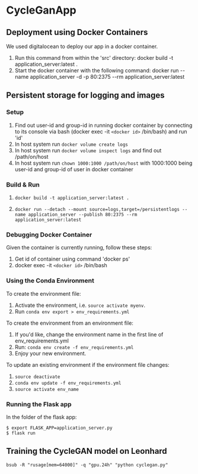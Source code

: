 # CycleGanApp
## Deployment using Docker Containers
We used digitalocean to deploy our app in a docker container.
1. Run this command from within the 'src' directory:  docker build -t application_server:latest .
2. Start the docker container with the following command: docker run --name application_server -d -p 80:2375 --rm application_server:latest

## Persistent storage for logging and images
### Setup
1. Find out user-id and group-id in running docker container by connecting to its console via bash (docker exec -it `<docker id>` /bin/bash) and run 'id'
2. In host system run `docker volume create logs`
3. In host system run `docker volume inspect logs` and find out /path/on/host
4. In host system run `chown 1000:1000 /path/on/host` with 1000:1000 being user-id and group-id of user in docker container


### Build & Run
1. `docker build -t application_server:latest .`

2. `docker run --detach --mount source=logs,target=/persistentlogs --name application_server --publish 80:2375 --rm application_server:latest`

### Debugging Docker Container
Given the container is currently running, follow these steps:
1. Get id of container using command 'docker ps'
2. docker exec -it `<docker id>` /bin/bash

### Using the Conda Environment

To create the environment file:
1. Activate the environment, i.e. `source activate myenv`.
2. Run `conda env export > env_requirements.yml`

To create the environment from an environment file:
1. If you'd like, change the environment name in the first line of env_requirements.yml
2. Run: `conda env create -f env_requirements.yml`
3. Enjoy your new environment. 

To update an existing environment if the environment file changes:
1. `source deactivate`
2. `conda env update -f env_requirements.yml`
3. `source activate env_name`

### Running the Flask app

In the folder of the flask app:
```
$ export FLASK_APP=application_server.py
$ flask run
```
## Training the CycleGAN model on Leonhard
`bsub -R "rusage[mem=64000]" -q "gpu.24h" "python cyclegan.py"`
